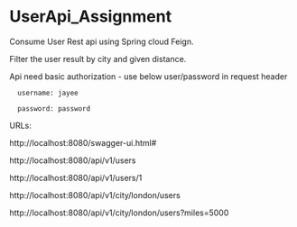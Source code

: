 
# UserApi_Assignment
Consume User Rest api using Spring cloud Feign.



Filter the user result by city and given distance.


Api need basic authorization - use below user/password in request header

      username: jayee 
  
      password: password


URLs:

http://localhost:8080/swagger-ui.html#

http://localhost:8080/api/v1/users

http://localhost:8080/api/v1/users/1

http://localhost:8080/api/v1/city/london/users

http://localhost:8080/api/v1/city/london/users?miles=5000
